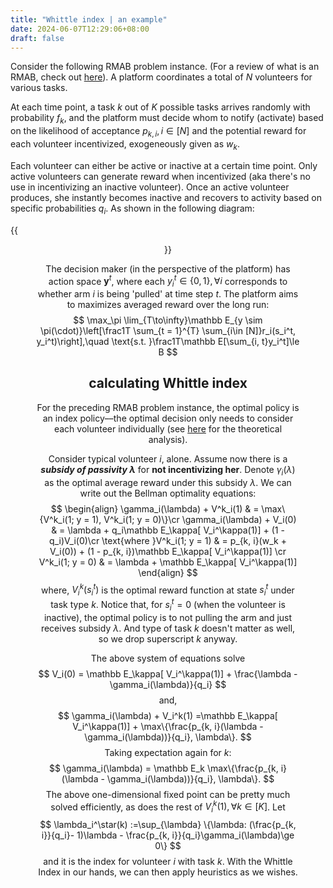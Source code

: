 ```yaml
---
title: "Whittle index | an example"
date: 2024-06-07T12:29:06+08:00
draft: false
---
```


Consider the following RMAB problem instance. (For a review of what is an RMAB, check out [here](/posts/whittle_index/)). A platform coordinates a total of $N$ volunteers for various tasks.

At each time point, a task $k$ out of $K$ possible tasks arrives randomly with probability $f_k$, and the platform must decide whom to notify (activate) based on the likelihood of acceptance $p_{k, i}, i\in [N]$ and the potential reward for each volunteer incentivized, exogeneously given as $w_k$. 

Each volunteer can either be active or inactive at a certain time point. Only active volunteers can generate reward when incentivized (aka there's no use in incentivizing an inactive volunteer). Once an active volunteer produces, she instantly becomes inactive and recovers to activity based on specific probabilities $q_i$. As shown in the following diagram:

{{<figure align="center" src="/who_do_we_blame/volunteer_transition.jpeg" caption="the state transitions of volunteers based on actions and associated probabilities. Active volunteers ($s_t = 1$), when no action is taken ($y_t = 0$) remains active. If action is taken ($y_t = 1$), they might generate a reward w.p. $p_i$ and become inactive, or stay active without generating a reward. Inactive volunteer return to activity based on specific probabilities ($q_i$).">}}

The decision maker (in the perspective of the platform) has action space $\mathbf y^t$, where each $y_i^t\in \{0, 1\}, \forall i$ corresponds to whether arm $i$ is being 'pulled' at time step $t$. The platform aims to maximizes averaged reward over the long run:
$$
\max_\pi \lim_{T\to\infty}\mathbb E_{y \sim \pi(\cdot)}\left[\frac1T \sum_{t = 1}^{T} \sum_{i\in [N]}r_i(s_i^t, y_i^t)\right],\quad \text{s.t. }\frac1T\mathbb E[\sum_{i, t}y_i^t]\le B
$$

## calculating Whittle index

For the preceding RMAB problem instance, the optimal policy is an index policy––the optimal decision only needs to consider each volunteer individually (see [here](/posts/whittle_index_technical) for the theoretical analysis).

Consider typical volunteer $i$, alone. Assume now there is a ***subsidy of passivity* $\lambda$** for **not incentivizing her**. Denote $\gamma_i(\lambda)$ as the optimal average reward under this subsidy $\lambda$​. We can write out the Bellman optimality equations:
$$
\begin{align}
\gamma_i(\lambda) + V^k_i(1) & =  \max\{V^k_i(1; y = 1), V^k_i(1; y = 0)\}\cr
\gamma_i(\lambda) + V_i(0) & = \lambda + q_i\mathbb E_\kappa[ V_i^\kappa(1)] + (1 - q_i)V_i(0)\cr 
\text{where }V^k_i(1; y = 1) & = p_{k, i}(w_k + V_i(0)) + (1 - p_{k, i})\mathbb E_\kappa[ V_i^\kappa(1)]
\cr
V^k_i(1; y = 0) & = \lambda + \mathbb E_\kappa[ V_i^\kappa(1)]
\end{align}
$$
where, $V_i^k(s_i^t)$ is the optimal reward function at state $s_i^t$ under task type $k$. Notice that, for $s_i^t = 0$ (when the volunteer is inactive), the optimal policy is to not pulling the arm and just receives subsidy $\lambda$. And type of task $k$ doesn't matter as well, so we drop superscript $k$ anyway.

The above system of equations solve
$$
V_i(0) = \mathbb E_\kappa[ V_i^\kappa(1)] + \frac{\lambda - \gamma_i(\lambda)}{q_i}
$$
and,
$$
\gamma_i(\lambda) + V_i^k(1) =\mathbb E_\kappa[ V_i^\kappa(1)] + \max\{\frac{p_{k, i}(\lambda - \gamma_i(\lambda))}{q_i}, \lambda\}.
$$
Taking expectation again for $k$:
$$
\gamma_i(\lambda) = \mathbb E_k \max\{\frac{p_{k, i}(\lambda - \gamma_i(\lambda))}{q_i}, \lambda\}.
$$
The above one-dimensional fixed point can be pretty much solved efficiently, as does the rest of $V_i^k(1), \forall k\in [K]$. Let
$$
\lambda_i^\star(k) :=\sup_{\lambda} \{\lambda: (\frac{p_{k, i}}{q_i}- 1)\lambda - \frac{p_{k, i}}{q_i}\gamma_i(\lambda)\ge 0\}
$$
and it is the index for volunteer $i$ with task $k$. With the Whittle Index in our hands, we can then apply heuristics as we wishes.
